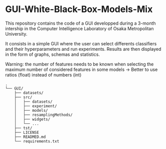 # GUI-White-Black-Box-Models-Mix

This repository contains the code of a GUI developped during a 3-month intership in the Computer Intelligence Laboratory of Osaka Metropolitan University.

It consists in a simple GUI where the user can select differents classifiers and their hyperparameters and run experiments. Results are then displayed in the form of graphs, 
schemas and statistics.


Warning: the number of features needs to be known when selecting the maximum number of considered features in some models
-> Better to use ratios (float) instead of numbers (int)

```
.
└── GUI/
    ├── datasets/
    ├── src/
    │   ├── datasets/
    │   ├── experiment/
    │   ├── models/
    │   ├── resamplingMethods/
    │   ├── widgets/
    │   └── ...
    ├── tst/
    ├── LICENSE
    ├── READMED.md
    └── requirements.txt
```